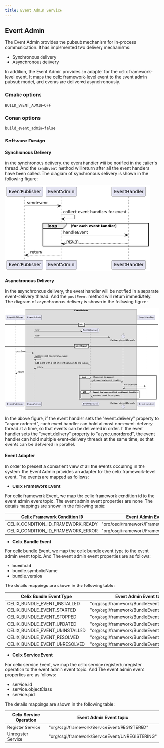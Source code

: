 ```yaml
---
title: Event Admin Service
---
```


<!--
Licensed to the Apache Software Foundation (ASF) under one or more
contributor license agreements.  See the NOTICE file distributed with
this work for additional information regarding copyright ownership.
The ASF licenses this file to You under the Apache License, Version 2.0
(the "License"); you may not use this file except in compliance with
the License.  You may obtain a copy of the License at
   
    http://www.apache.org/licenses/LICENSE-2.0

Unless required by applicable law or agreed to in writing, software
distributed under the License is distributed on an "AS IS" BASIS,
WITHOUT WARRANTIES OR CONDITIONS OF ANY KIND, either express or implied.
See the License for the specific language governing permissions and
limitations under the License.
-->

## Event Admin

The Event Admin provides the pubsub mechanism for in-process communication. It has implemented two delivery mechanisms:
- Synchronous delivery
- Asynchronous delivery

In addition, the Event Admin provides an adapter for the celix framework-level event. It maps the celix framework-level event to the
event admin pubsub model, and events are delivered asynchronously.

### Cmake options

    BUILD_EVENT_ADMIN=OFF

### Conan options

    build_event_admin=false

### Software Design

#### Synchronous Delivery

In the synchronous delivery, the event handler will be notified in the caller's thread. And the `sendEvent` method will return after all the event handlers have been called.
The diagram of synchronous delivery is shown in the following figure:

![sync_delivery_seq.png](diagrams/sync_delivery_seq.png)

#### Asynchronous Delivery

In the asynchronous delivery, the event handler will be notified in a separate event-delivery thread. And the `postEvent` method will return immediately.
The diagram of asynchronous delivery is shown in the following figure:

![sync_delivery_seq.png](diagrams/async_delivery_seq.png)

In the above figure, if the event handler sets the "event.delivery" property to "async.ordered", each event handler can hold 
at most one event-delivery thread at a time, so that events can be delivered in order. If the event handler sets the 
"event.delivery" property to "async.unordered", the event handler can hold multiple event-delivery threads at the same 
time, so that events can be delivered in parallel.


#### Event Adapter

In order to present a consistent view of all the events occurring in the system, the Event Admin provides an adapter for the celix framework-level event.
The events are mapped as follows:

- **Celix Framework Event**

For celix framework Event, we map the celix framework condition id to the event admin event topic. The event admin event properties are none.
The details mappings are shown in the following table:

| Celix Framework Condition ID       | Event Admin Event topic                     |
|------------------------------------|---------------------------------------------|
| CELIX_CONDITION_ID_FRAMEWORK_READY | "org/osgi/framework/FrameworkEvent/STARTED" |
| CELIX_CONDITION_ID_FRAMEWORK_ERROR | "org/osgi/framework/FrameworkEvent/ERROR"   |

- **Celix Bundle Event**

For celix bundle Event, we map the celix bundle event type to the event admin event topic. And The event admin event properties are as follows:
- bundle.id
- bundle.symbolicName
- bundle.version

The details mappings are shown in the following table:

| Celix Bundle Event Type        | Event Admin Event topic                      |
|--------------------------------|----------------------------------------------|
| CELIX_BUNDLE_EVENT_INSTALLED   | "org/osgi/framework/BundleEvent/INSTALLED"   |
| CELIX_BUNDLE_EVENT_STARTED     | "org/osgi/framework/BundleEvent/STARTED"     |
| CELIX_BUNDLE_EVENT_STOPPED     | "org/osgi/framework/BundleEvent/STOPPED"     |
| CELIX_BUNDLE_EVENT_UPDATED     | "org/osgi/framework/BundleEvent/UPDATED"     |
| CELIX_BUNDLE_EVENT_UNINSTALLED | "org/osgi/framework/BundleEvent/UNINSTALLED" |
| CELIX_BUNDLE_EVENT_RESOLVED    | "org/osgi/framework/BundleEvent/RESOLVED"    |
| CELIX_BUNDLE_EVENT_UNRESOLVED  | "org/osgi/framework/BundleEvent/UNRESOLVED"  |

- **Celix Service Event**

For celix service Event, we map the celix service register/unregister operation to the event admin event topic. And The event admin event properties are as follows:
- service.id
- service.objectClass
- service.pid

The details mappings are shown in the following table:

| Celix Service Operation | Event Admin Event topic                         |
|-------------------------|-------------------------------------------------|
| Register Service        | "org/osgi/framework/ServiceEvent/REGISTERED"    |
| Unregister Service      | "org/osgi/framework/ServiceEvent/UNREGISTERING" |